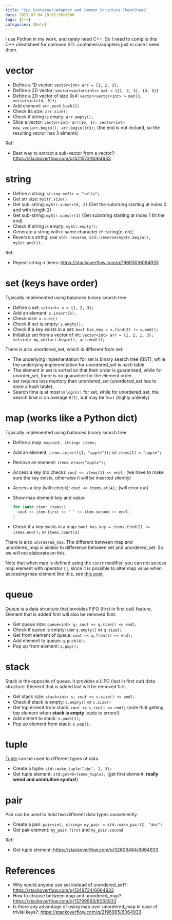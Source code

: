 ```yaml
---
title: "Cpp Container/Adapter and Common Structure CheatSheet"
date: 2021-07-04 19:02:50+0800
tags: [C++]
categories: [Note]
---
```


I use Python in my work, and rarely need C++. So I need to compile this C++
cheatsheet for common STL containers/adapters just in case I need them.

<!--more-->

# vector

+ Define a 1D vector: `vector<int> arr = {1, 2, 3};`
+ Define a 2D vector:  `vector<vector<int>> mat = {{1, 2, 3}, {4, 5}}`
+ Define a 2D vector of size 3x4: `vector<vector<int> > mat(3, vector<int>(4, 0));`
+ Add element: `arr.push_back(2)`
+ Check its size: `arr.size()`
+ Check if string is empty: `arr.empty();`
+ Slice a vector: `vector<int> arr(10, 1); vector<int> new_vec(arr.begin(), arr.begin()+3);`
  (the end is not inclued, so the resulting vector has 3 elments)

Ref:

+ Best way to extract a sub-vector from a vector?: https://stackoverflow.com/q/421573/6064933

# string

+ Define a string: `string myStr = "hello";`
+ Get str size: `myStr.size()`
+ Get sub-string: `myStr.substr(0, 2)` (Get the substring starting at index 0 and with length 2)
+ Get sub-string: `myStr.substr(1)` (Get substring starting at index 1 till the end)
+ Check if string is empty: `myStr.empty();`
+ Generate a string with `n` same character `ch`: string(n, ch);
+ Reverse a string: use `std::reverse`, `std::reverse(myStr.begin(), myStr.end())`.

Ref:

+ Repeat string n times: https://stackoverflow.com/q/166630/6064933

# set (keys have order)

Typically implemented using balanced binary search tree.

+ Define a set: `set<int> x = {1, 2, 3};`
+ Add an element: `x.insert(5);`
+ Check size: `x.size()`
+ Check if set is empty: `x.empty();`
+ Check if a key exists in a set: `bool has_key = x.find(2) != x.end();`
+ Initialize set from a vector of int: `vector<int> arr = {1, 2, 1, 3}; set<int> my_set(arr.begin(), arr.end());`

There is also unordered_set, which is different from set:

+ The underlying implementation for set is binary search tree (BST), while the underlying implementation for unordered_set is hash table.
+ The element in set is sorted so that their order is guaranteed, while for unorder_set, there is no guarantee for the element order.
+ set requires less memory than unordered_set (unordered_set has to store a hash table).
+ Search time is at most `O(log(n))` for set, while for unordered_set, the search time is on average `O(1)`, but may be `O(n)` (highly unlikely)

# map (works like a Python dict)

Typically implemented using balanced binary search tree.

+ Define a map: `map<int, string> items;`
+ Add an element: `items.insert({1, "apple"});` or `items[1] = "apple";`
+ Remove an element: `items.erase("apple");`
+ Access a key (no check): `cout << items[1] << endl;` (we have to make sure
  the key exists, otherwise it will be inserted silently)
+ Access a key (with check): `cout << items.at(4);` (will error out)
+ Show map element key and value:

  ```cpp
  for (auto item: items){
    cout << item.first << " " << item.second << endl;
  }
  ```

+ Check if a key exists in a map: `bool has_key = items.find(2) != items.end();` or `items.count(2)`

There is also `unordered_map`. The different between map and unordered_map is
similar to difference between set and unordered_set. So we will not elaborate
on this.

Note that when map is defined using the `const` modifier, you can not access
map element with operator `[]`, since it is possible to alter map value when
accessing map element like this, see [this post](https://stackoverflow.com/a/5134691/6064933).

# queue

Queue is a data structure that provides FIFO (first in first out) feature.
Element that is added first will also be removed first.

+ Get queue size: `queue<int> q; cout << q.size() << endl;`
+ Check if queue is empty: use `q.empty()` or `q.size()`
+ Get front element of queue: `cout << q.front() << endl;`
+ Add element to queue: `q.push(4);`
+ Pop up front element: `q.pop();`

# stack

Stack is the opposite of queue. It provides a LIFO (last in first out) data
structure. Element that is added last will be removed first.

+ Get stack size: `stack<int> s; cout << s.size() << endl;`
+ Check if stack is empty: `s.empty()` or `s.size()`
+ Get top elment from stack: `cout << s.top() << endl;` (note that getting top element when **stack is empty** leads to errors!)
+ Add elment to stack: `s.push(1);`
+ Pop up element from stack: `s.pop();`

# tuple

[Tuple](https://en.cppreference.com/w/cpp/utility/tuple) can be used to different types of data.

+ Create a tuple: `std::make_tuple("abc", 2, 3);`
+ Get tuple element: `std:get<0>(some_tuple);` (get first element, **really weird and unintuitive syntax!**)

# pair

Pair can be used to hold two different data types conveniently.

+ Create a pair: `pair<int, string> my_pair = std::make_pair(2, "abc")`
+ Get pair element: `my_pair.first` and `my_pair.second`

Ref:

+ Get tuple element: https://stackoverflow.com/q/32606464/6064933

# References

+ Why would anyone use set instead of unordered_set?: https://stackoverflow.com/q/1349734/6064933
+ How to choose between map and unordered_map?: https://stackoverflow.com/q/13799593/6064933
+ Is there any advantage of using map over unordered_map in case of trivial keys?: https://stackoverflow.com/q/2196995/6064933
